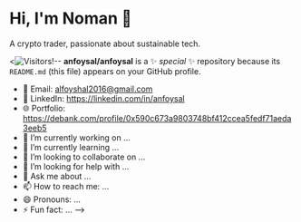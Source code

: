 # Hi, I'm Noman 👋
A crypto trader, passionate about sustainable tech.

<![Visitors](https://profile-counter.glitch.me/anfoysal/count.svg)!--
**anfoysal/anfoysal** is a ✨ _special_ ✨ repository because its `README.md` (this file) appears on your GitHub profile.

- 📧 Email: alfoyshal2016@gmail.com
- 🔗 LinkedIn: https://linkedin.com/in/anfoysal
- 🌐 Portfolio: https://debank.com/profile/0x590c673a9803748bf412ccea5fedf71aeda3eeb5
- 🔭 I’m currently working on ...
- 🌱 I’m currently learning ...
- 👯 I’m looking to collaborate on ...
- 🤔 I’m looking for help with ...
- 💬 Ask me about ...
- 📫 How to reach me: ...
- 😄 Pronouns: ...
- ⚡ Fun fact: ...
-->
